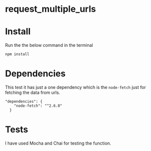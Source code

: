 # request_multiple_urls

# Install
Run the the below command in the terminal
```
npm install
```

# Dependencies
This test it has just a one dependency which is the `node-fetch` just for fetching the data from urls.
```
"dependencies": {
    "node-fetch": "^2.6.0"
  }

```


# Tests
I have used Mocha and Chai for testing the function.